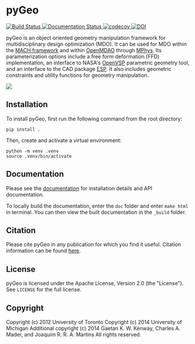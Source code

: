 # pyGeo
[
![Build Status](https://dev.azure.com/mdolab/Public/_apis/build/status/mdolab.pygeo?branchName=main)
](https://dev.azure.com/mdolab/Public/_build/latest?definitionId=17&branchName=main)
[
![Documentation Status](https://readthedocs.com/projects/mdolab-pygeo/badge/?version=latest)
](https://mdolab-pygeo.readthedocs-hosted.com/en/latest/?badge=latest)
[
![codecov](https://codecov.io/gh/mdolab/pygeo/branch/main/graph/badge.svg?token=N2L58WGCDI)
](https://codecov.io/gh/mdolab/pygeo)
[
![DOI](https://joss.theoj.org/papers/10.21105/joss.05319/status.svg)
](https://doi.org/10.21105/joss.05319)

pyGeo is an object oriented geometry manipulation framework for multidisciplinary design optimization (MDO).
It can be used for MDO within the [MACH framework](https://github.com/mdolab/MACH-Aero) and within [OpenMDAO](https://github.com/OpenMDAO/OpenMDAO) through [MPhys](https://github.com/OpenMDAO/mphys).
Its parameterization options include a free form deformation (FFD) implementation, an interface to NASA's [OpenVSP](https://openvsp.org/) parametric geometry tool, and an interface to the CAD package [ESP](https://acdl.mit.edu/ESP/).
It also includes geometric constraints and utility functions for geometry manipulation.


![](doc/images/DPW4_FFD-27745.gif)


## Installation
To install pyGeo, first run the following command from the root directory:
```
pip install .
```
Then, create and activate a virtual environment:
```
python -m venv .venv
source .venv/bin/activate
```

## Documentation
Please see the [documentation](https://mdolab-pygeo.readthedocs-hosted.com/en/latest/) for installation details and API documentation.

To locally build the documentation, enter the `doc` folder and enter `make html` in terminal.
You can then view the built documentation in the `_build` folder.


## Citation
Please cite pyGeo in any publication for which you find it useful.
Citation information can be found [here](https://mdolab-pygeo.readthedocs-hosted.com/en/latest/citation.html).


## License
pyGeo is licensed under the Apache License, Version 2.0 (the "License"). See `LICENSE` for the full license.

## Copyright
Copyright (c) 2012 University of Toronto
Copyright (c) 2014 University of Michigan
Additional copyright (c) 2014 Gaetan K. W. Kenway, Charles A. Mader, and Joaquim R. R. A. Martins
All rights reserved.
